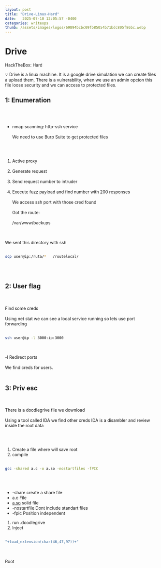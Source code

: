 ```yaml
---
layout: post
title: "Drive-Linux-Hard"
date:   2025-07-10 12:05:57 -0400
categories: writeups
thumb: /assets/images/logos/69894bcbc09fb85054b71bdc805f86bc.webp
---
```


# Drive

HackTheBox: Hard

<aside>
💡 Drive is a linux machine. It is a google drive simulation  we can create files a upload them, There is a vulnerability, when we use an admin opcion this file loose security and we can access to protected files.

</aside>

## 1: Enumeration
<br/><br/>
- nmap scanning:  http-ssh service
<br/><br/>
 We need to use Burp Suite to get protected files
 
<br/><br/>
1. Active proxy
<br/><br/>
2. Generate request
<br/><br/>
3. Send request number to intruder
<br/><br/>
4. Execute fuzz payload and find number with 200 responses
<br/><br/>
We access ssh port with those cred found
<br/><br/>
Got the route:
<br/><br/>
 /var/www/backups
 
<br/><br/>
We sent this directory with ssh
<br/><br/>
```bash
scp user@ip:/ruta/*   /routelocal/
```
<br/><br/>
## 2: User flag
<br/><br/>
Find some creds
<br/><br/>
Using net stat we can see a local service running so lets use port forwarding
<br/><br/>
```bash
ssh user@ip -l 3000:ip:3000

```
<br/><br/>
-l Redirect ports
<br/><br/>
We find creds for users.
<br/><br/>
## 3: Priv esc
<br/><br/>
There is a doodlegrive file we download
<br/><br/>
Using a tool called IDA we find other creds
IDA is a disambler and review inside the root data
 
<br/><br/>
1. Create a file where will save root
2. compile 
<br/><br/>
```bash
gcc -shared a.c -o a.so -nostartfiles -fPIC
```
<br/><br/>
- -share create a share file
- a.c File
- [a.so](http://a.so) solid file
- -nostartfile Dont include standart files
- -fpic Position independent
1. run .doodlegrive
2. Inject
<br/><br/>
```bash
"+load_extension(char(46,47,97))+"
```
<br/><br/>
Root
<script src="{{ '/assets/js/matrix-overlay.js' | relative_url }}"></script>


<link rel="stylesheet" href="{{ '/assets/css/imagesstyle.css' | relative_url }}">
